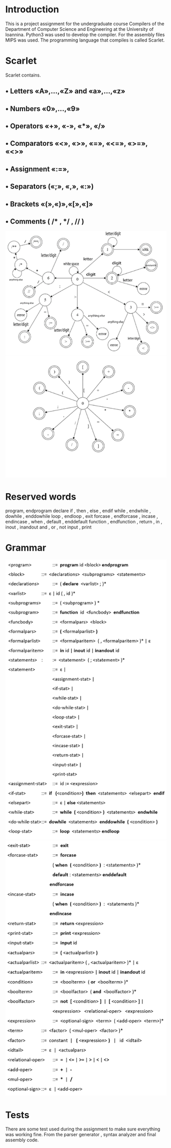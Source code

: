 # Introduction

This is a project assignment for the undergraduate course Compilers of the Department of Computer Science and
Engineering at the University of Ioannina.
Python3 was used to develop the compiler. For the assembly files MIPS was used.
The programming language that compiles is called Scarlet.

# Scarlet

Scarlet contains.

## • Letters «Α»,...,«Ζ» and «a»,...,«z»

## • Numbers «0»,...,«9»

## • Operators «+», «-», «*», «/»

## • Comparators «<», «>», «=», «<=», «>=», «<>»

## • Assignment «:=»,

## • Separators («;», «,», «:»)

## • Brackets «(»,«)»,«[»,«]»

## • Comments ( /* , */ , // )

![alt text](https://github.com/Peter-Sav/Scarlet-Compiler/blob/master/automaton/automaton1.png)
![alt text](https://github.com/Peter-Sav/Scarlet-Compiler/blob/master/automaton/automaton2.png)
# Reserved words
program, endprogram
declare
if , then , else , endif
while , endwhile , dowhile , enddowhile
loop , endloop , exit
forcase , endforcase , incase , endincase , when , default , enddefault
function , endfunction , return , in , inout , inandout
and , or , not
input , print

# Grammar
![alt text](https://github.com/Peter-Sav/Scarlet-Compiler/blob/master/grammar/grammar1.PNG)
![alt text](https://github.com/Peter-Sav/Scarlet-Compiler/blob/master/grammar/grammar2.PNG)
# Tests

There are some test used during the assignment to make sure everything was working fine. From the parser generator ,
syntax analyzer and final assembly code.
